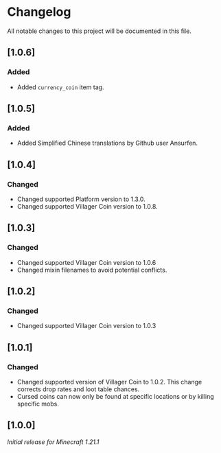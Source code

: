 # Changelog

All notable changes to this project will be documented in this file.

## [1.0.6]

### Added

- Added `currency_coin` item tag.

## [1.0.5]

### Added

- Added Simplified Chinese translations by Github user Ansurfen.

## [1.0.4]

### Changed

- Changed supported Platform version to 1.3.0.
- Changed supported Villager Coin version to 1.0.8.

## [1.0.3]

### Changed

- Changed supported Villager Coin version to 1.0.6
- Changed mixin filenames to avoid potential conflicts.

## [1.0.2]

### Changed

- Changed supported Villager Coin version to 1.0.3

## [1.0.1]

### Changed

- Changed supported version of Villager Coin to 1.0.2. This change corrects drop rates and loot table chances.
- Cursed coins can now only be found at specific locations or by killing specific mobs.

## [1.0.0]

_Initial release for Minecraft 1.21.1_